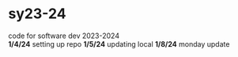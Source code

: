 # sy23-24
code for software dev 2023-2024 <br>
<b>1/4/24</b> setting up repo
<b>1/5/24</b> updating local
<b>1/8/24</b> monday update